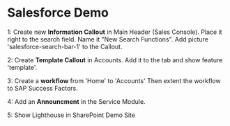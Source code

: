 # Salesforce Demo
1: Create new **Information Callout** in Main Header (Sales Console). Place it right to the search field. Name it "New Search Functions". Add picture 'salesforce-search-bar-1' to the Callout.

2: Create **Template Callout** in Accounts. Add it to the tab and show feature 'template'.

3: Create a **workflow** from 'Home' to 'Accounts'
Then extent the workflow to SAP Success Factors.

4: Add an **Announcment** in the Service Module.

5: Show Lighthouse in SharePoint Demo Site
